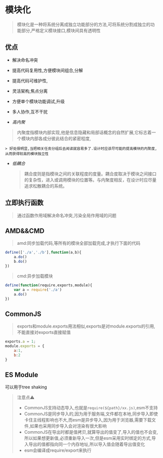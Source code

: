 # 模块化
> 模块化是一种将系统分离成独立功能部分的方法,可将系统分割成独立的功能部分,严格定义模块接口,模块间具有透明性

## 优点
- 解决命名冲突

- 提高代码复用性,方便模块间组合,分解

- 提高代码可维护性,

- 灵活架构,焦点分离

- 方便单个模块功能调试,升级

- 多人协作,互不干扰

- *高内聚*
    
>内聚度指模块内部实现,他是信息隐藏和局部话概念的自然扩展,它标志着一个模块内部各成分彼此结合的紧密程度,
    
    > 好处很明显,当把相关任务分组后去阅读就容易多了.设计时应该尽可能的提高模块的内聚度,从而获得较高的模块独立性


- *低耦合*
    
    > 耦合度则是指模块之间的关联程度的度量。耦合度取决于模块之间接口的复杂性，进入或调用模块的位置等。与内聚度相反，在设计时应尽量追求松散耦合的系统。

## 立即执行函数

> 通过函数作用域解决命名冲突,污染全局作用域的问题

## AMD&&CMD

> amd:同步加载代码,等所有的模块全部加载完成,才执行下面的代码

```js
define(['./a','./b'],function(a,b){
	a.do()
	b.do()
})
```

> cmd:异步加载模块

```js
define(function(require,exports,module){
	var a = require('./a')
	a.do()
})
```

## CommonJS

> exports和module.exports用法相似,exports是对module.exports的引用,不能直接对exports直接赋值

```js
exports.a = 1;
module.exports = {
	a:1,
	b:2
}
```

## ES Module

可以用于tree shaking



> 注意点⚠️
>
> - CommonJS支持动态导入,也就是`require(${path}/xx.js)`,esm不支持
> - CommonJS是同步导入的,因为用于服务端,文件都在本地,同步导入即使卡住主线程影响也不大,而esm是异步导入,因为用于浏览器,需要下载文件,如果也采用同步导入会对渲染有很大影响
> - CommonJS在导出时都是值拷贝,就算导出的值变了,导入的值也不会变,所以如果想更新值,必须重新导入一次,但是esm采用实时绑定的方式,导入导出的值都指向同一个内存地址,所以导入值会随着导出值变化
> - esm会编译成require/export来执行



